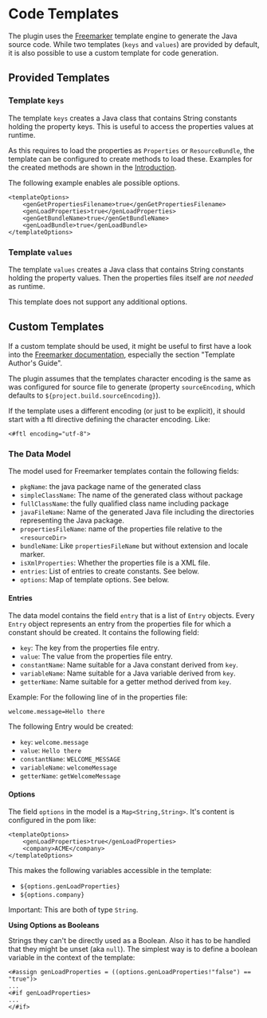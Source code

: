 
# Code Templates

The plugin uses the [Freemarker] template engine to generate the Java source
code. While two templates (`keys` and `values`) are provided by default, it is
also possible to use a custom template for code generation.

## Provided Templates

### Template `keys`

The template `keys` creates a Java class that contains String constants holding
the property keys. This is useful to access the properties values at runtime.

As this requires to load the properties as `Properties` or `ResourceBundle`,
the template can be configured to create methods to load these. Examples for
the created methods are shown in the [Introduction].

The following example enables ale possible options.

```
<templateOptions>
    <genGetPropertiesFilename>true</genGetPropertiesFilename>
    <genLoadProperties>true</genLoadProperties>
    <genGetBundleName>true</genGetBundleName>
    <genLoadBundle>true</genLoadBundle>
</templateOptions>
```

### Template `values`

The template `values` creates a Java class that contains String constants holding
the property values. Then the properties files itself are _not needed_ as runtime.

This template does not support any additional options.


## Custom Templates

If a custom template should be used, it might be useful to first have a look
into the [Freemarker documentation], especially the section "Template Author's
Guide".

The plugin assumes that the templates character encoding is the same as was
configured for source file to generate (property `sourceEncoding`, which defaults
to `${project.build.sourceEncoding}`).

If the template uses a different encoding (or just to be explicit), it should
start with a ftl directive defining the character encoding. Like:

```
<#ftl encoding="utf-8">
```

### The Data Model

The model used for Freemarker templates contain the following fields:

* `pkgName`: the java package name of the generated class
* `simpleClassName`: The name of the generated class without package
* `fullClassName`: the fully qualified class name including package
* `javaFileName`: Name of the generated Java file including the directories
  representing the Java package.
* `propertiesFileName`: name of the properties file relative to the
  `<resourceDir>`
* `bundleName`: Like `propertiesFileName` but without extension and locale
  marker.
* `isXmlProperties`: Whether the properties file is a XML file.
* `entries`: List of entries to create constants. See below.
* `options`: Map of template options. See below.

#### Entries

The data model contains the field `entry` that is a list of `Entry` objects.
Every `Entry` object represents an entry from the properties file for which a
constant should be created. It contains the following field:

* `key`: The key from the properties file entry.
* `value`: The value from the properties file entry.
* `constantName`: Name suitable for a Java constant derived from `key`.
* `variableName`: Name suitable for a Java variable derived from `key`.
* `getterName`: Name suitable for a getter method derived from `key`.

Example: For the following line of in the properties file:

```
welcome.message=Hello there
```

The following Entry would be created:

* `key`: `welcome.message`
* `value`: `Hello there`
* `constantName`: `WELCOME_MESSAGE`
* `variableName`: `welcomeMessage`
* `getterName`: `getWelcomeMessage`

#### Options

The field `options` in the model is a `Map<String,String>`. It's content is
configured in the pom like:

```
<templateOptions>
    <genLoadProperties>true</genLoadProperties>
    <company>ACME</company>
</templateOptions>
```

This makes the following variables accessible in the template:

* `${options.genLoadProperties}`
* `${options.company}`

Important: This are both of type `String`.

__Using Options as Booleans__

Strings they can't be directly used as a Boolean. Also it has to be handled
that they might be unset (aka `null`).  The simplest way is to define a boolean
variable in the context of the template:

```
<#assign genLoadProperties = ((options.genLoadProperties!"false") == "true")>
...
<#if genLoadProperties>
...
</#if>
```

[Introduction]: /index.html#
[Freemarker]: https://freemarker.apache.org/
[Freemarker documentation]: https://freemarker.apache.org/docs/index.html


